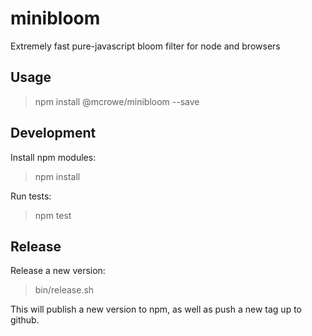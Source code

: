 # minibloom

Extremely fast pure-javascript bloom filter for node and browsers

## Usage

> npm install @mcrowe/minibloom --save

## Development

Install npm modules:

> npm install

Run tests:

> npm test

## Release

Release a new version:

> bin/release.sh

This will publish a new version to npm, as well as push a new tag up to github.
